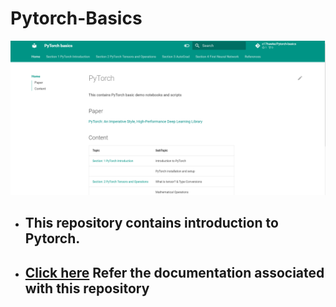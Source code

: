 # Pytorch-Basics

[![](./assets/screenshot.png)](https://c17hawke.github.io/Pytorch-basics/)

* ## This repository contains introduction to Pytorch. 
* ## [Click here](https://c17hawke.github.io/Pytorch-basics/) Refer the documentation associated with this repository